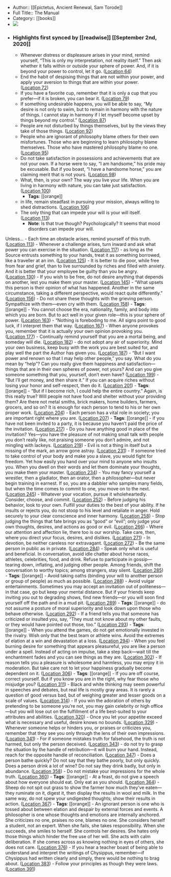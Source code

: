 - Author:: [[Epictetus, Ancient Renewal, Sam Torode]]
- Full Title:: The Manual
- Category:: [[books]]
- ![](https://images-na.ssl-images-amazon.com/images/I/51EuP5wZlbL._SL400_.jpg)
- ### Highlights first synced by [[readwise]] [[September 2nd, 2020]]
    - Whenever distress or displeasure arises in your mind, remind yourself, “This is only my interpretation, not reality itself.” Then ask whether it falls within or outside your sphere of power. And, if it is beyond your power to control, let it go. ([Location 64](https://readwise.io/to_kindle?action=open&asin=B072KZWHW4&location=64))
    - End the habit of despising things that are not within your power, and apply your aversion to things that are within your power. ([Location 72](https://readwise.io/to_kindle?action=open&asin=B072KZWHW4&location=72))
    - If you have a favorite cup, remember that it is only a cup that you prefer—if it is broken, you can bear it. ([Location 79](https://readwise.io/to_kindle?action=open&asin=B072KZWHW4&location=79))
    - If something undesirable happens, you will be able to say, “My desire is not only to swim, but to remain in harmony with the nature of things. I cannot stay in harmony if I let myself become upset by things beyond my control.” ([Location 87](https://readwise.io/to_kindle?action=open&asin=B072KZWHW4&location=87))
    - People are not disturbed by things themselves, but by the views they take of those things. ([Location 92](https://readwise.io/to_kindle?action=open&asin=B072KZWHW4&location=92))
    - People who are ignorant of philosophy blame others for their own misfortunes. Those who are beginning to learn philosophy blame themselves. Those who have mastered philosophy blame no one. ([Location 95](https://readwise.io/to_kindle?action=open&asin=B072KZWHW4&location=95))
    - Do not take satisfaction in possessions and achievements that are not your own. If a horse were to say, “I am handsome,” his pride may be excusable. But if you boast, “I have a handsome horse,” you are claiming merit that is not yours. ([Location 98](https://readwise.io/to_kindle?action=open&asin=B072KZWHW4&location=98))
    - What, then, is your own? The way you live your life. When you are living in harmony with nature, you can take just satisfaction. ([Location 100](https://readwise.io/to_kindle?action=open&asin=B072KZWHW4&location=100))
        - **Tags**: [[orange]]
    - in life, remain steadfast in pursuing your mission, always willing to shed distractions. ([Location 106](https://readwise.io/to_kindle?action=open&asin=B072KZWHW4&location=106))
    - The only thing that can impede your will is your will itself. ([Location 113](https://readwise.io/to_kindle?action=open&asin=B072KZWHW4&location=113))
        - **Note**: Is that true though? Psychologically? It seems that mood disorders can impede your will. 

Unless...
    - Each time an obstacle arises, remind yourself of this truth. ([Location 113](https://readwise.io/to_kindle?action=open&asin=B072KZWHW4&location=113))
    - Whenever a challenge arises, turn inward and ask what power you can exercise in the situation. ([Location 117](https://readwise.io/to_kindle?action=open&asin=B072KZWHW4&location=117))
    - as long as the Source entrusts something to your hands, treat it as something borrowed, like a traveller at an inn. ([Location 125](https://readwise.io/to_kindle?action=open&asin=B072KZWHW4&location=125))
    - It is better to die poor, while free from fear and grief, than to live surrounded by riches and filled with anxiety. And it is better that your employee be guilty than you be angry. ([Location 130](https://readwise.io/to_kindle?action=open&asin=B072KZWHW4&location=130))
    - If you wish to be free, do not desire anything that depends on another, lest you make them your master. ([Location 145](https://readwise.io/to_kindle?action=open&asin=B072KZWHW4&location=145))
    - “What upsets this person is their opinion of what has happened. Another in the same circumstance, taking a different perspective, would react quite differently.” ([Location 156](https://readwise.io/to_kindle?action=open&asin=B072KZWHW4&location=156))
    - Do not share these thoughts with the grieving person. Sympathize with them—even cry with them. ([Location 158](https://readwise.io/to_kindle?action=open&asin=B072KZWHW4&location=158))
        - **Tags**: [[orange]]
    - You cannot choose the era, nationality, family, and body into which you are born. But to act well in your given role—this is your sphere of power. ([Location 163](https://readwise.io/to_kindle?action=open&asin=B072KZWHW4&location=163))
    - “Nothing is foreboding to me. All signs point to good luck, if I interpret them that way. ([Location 167](https://readwise.io/to_kindle?action=open&asin=B072KZWHW4&location=167))
    - When anyone provokes you, remember that it is actually your own opinion provoking you. ([Location 177](https://readwise.io/to_kindle?action=open&asin=B072KZWHW4&location=177))
    - Continually remind yourself that you are a mortal being, and someday will die. ([Location 182](https://readwise.io/to_kindle?action=open&asin=B072KZWHW4&location=182))
    - do not adopt any air of superiority. Mind your own business, keep busy with the work you are best suited for, and play well the part the Author has given you. ([Location 187](https://readwise.io/to_kindle?action=open&asin=B072KZWHW4&location=187))
    - “But I want power and renown so that I may help other people,” you say. What do you mean by “help”? Can you really give them happiness and satisfaction—things that are in their own spheres of power, not yours? And can you give someone something that you, yourself, don’t even have? ([Location 199](https://readwise.io/to_kindle?action=open&asin=B072KZWHW4&location=199))
    - “But I’ll get money, and then share it.” If you can acquire riches without losing your honor and self-respect, then do it. ([Location 201](https://readwise.io/to_kindle?action=open&asin=B072KZWHW4&location=201))
        - **Tags**: [[orange]]
    - “But if I become rich, I could help the entire country.” Again, is this really true? Will people not have food and shelter without your providing them? Are there not metal smiths, brick makers, home builders, farmers, grocers, and so on? It is enough for each person to tend to his or her own proper work. ([Location 204](https://readwise.io/to_kindle?action=open&asin=B072KZWHW4&location=204))
    - Each person has a vital role in society; you are important right where you are. ([Location 207](https://readwise.io/to_kindle?action=open&asin=B072KZWHW4&location=207))
        - **Tags**: [[orange]]
    - if you have not been invited to a party, it is because you haven’t paid the price of the invitation. ([Location 217](https://readwise.io/to_kindle?action=open&asin=B072KZWHW4&location=217))
    - Do you have anything good in place of the invitation? Yes—you have the pleasure of not making small talk with people you don’t really like, not praising someone you don’t admire, and not mingling with lackeys. ([Location 219](https://readwise.io/to_kindle?action=open&asin=B072KZWHW4&location=219))
    - Evil is not a thing in itself but a missing of the mark, an arrow gone astray. ([Location 231](https://readwise.io/to_kindle?action=open&asin=B072KZWHW4&location=231))
    - If someone tried to take control of your body and make you a slave, you would fight for freedom. Yet how easily you hand over your mind to anyone who insults you. When you dwell on their words and let them dominate your thoughts, you make them your master. ([Location 234](https://readwise.io/to_kindle?action=open&asin=B072KZWHW4&location=234))
    - You may fancy yourself a wrestler, then a gladiator, then an orator, then a philosopher—but never begin training in earnest. If so, you are a dabbler who samples many fields, but when the time comes to commit to one, you move on to the next. ([Location 245](https://readwise.io/to_kindle?action=open&asin=B072KZWHW4&location=245))
    - Whatever your vocation, pursue it wholeheartedly. Consider, choose, and commit. ([Location 252](https://readwise.io/to_kindle?action=open&asin=B072KZWHW4&location=252))
    - Before judging his behavior, look to your own. Fulfill your duties to the best of your ability. If he insults or rejects you, do not stoop to his level and retaliate in anger. Hold securely to your clear conscience and inner harmony. ([Location 258](https://readwise.io/to_kindle?action=open&asin=B072KZWHW4&location=258))
    - Stop judging the things that fate brings you as “good” or “evil”; only judge your own thoughts, desires, and actions as good or evil. ([Location 266](https://readwise.io/to_kindle?action=open&asin=B072KZWHW4&location=266))
    - Where our attention and affection lie, there too is our worship. Take care, then, where you direct your focus, desires, and dislikes. ([Location 271](https://readwise.io/to_kindle?action=open&asin=B072KZWHW4&location=271))
    - In devotion, be neither careless nor extravagant. ([Location 272](https://readwise.io/to_kindle?action=open&asin=B072KZWHW4&location=272))
    - Be the same person in public as in private. ([Location 284](https://readwise.io/to_kindle?action=open&asin=B072KZWHW4&location=284))
    - Speak only what is useful and beneficial. In conversation, avoid idle chatter about horse races, athletes, celebrities, food, and drink. Refuse to participate in gossip—tearing down, inflating, and judging other people. Among friends, shift the conversation to worthy topics; among strangers, stay silent. ([Location 285](https://readwise.io/to_kindle?action=open&asin=B072KZWHW4&location=285))
        - **Tags**: [[orange]]
    - Avoid taking oaths (binding your will to another person or group of people) as much as possible. ([Location 288](https://readwise.io/to_kindle?action=open&asin=B072KZWHW4&location=288))
    - Avoid vulgar entertainments. Sometimes you may accept an invitation out of politeness—in that case, go but keep your mental distance. But if your friends keep inviting you out to degrading shows, find new friends—or you will soon find yourself off the path and in a mud pit. ([Location 289](https://readwise.io/to_kindle?action=open&asin=B072KZWHW4&location=289))
        - **Tags**: [[orange]]
    - do not assume a posture of moral superiority and look down upon those who behave otherwise. ([Location 292](https://readwise.io/to_kindle?action=open&asin=B072KZWHW4&location=292))
    - If a friend tells you that someone has criticized or insulted you, say, “They must not know about my other faults, or they would have pointed out those, too.” ([Location 293](https://readwise.io/to_kindle?action=open&asin=B072KZWHW4&location=293))
        - **Tags**: [[orange]]
    - When you attend the games, do not get emotionally invested in the rivalry. Wish only that the best team or athlete wins. Avoid the extremes of elation at a win and devastation at a loss. ([Location 294](https://readwise.io/to_kindle?action=open&asin=B072KZWHW4&location=294))
    - When you feel burning desire for something that appears pleasureful, you are like a person under a spell. Instead of acting on impulse, take a step back—wait till the enchantment fades and you can see things as they are. ([Location 302](https://readwise.io/to_kindle?action=open&asin=B072KZWHW4&location=302))
    - If reason tells you a pleasure is wholesome and harmless, you may enjoy it in moderation. But take care not to let your happiness gradually become dependent on it. ([Location 306](https://readwise.io/to_kindle?action=open&asin=B072KZWHW4&location=306))
        - **Tags**: [[orange]]
    - If you are off course, correct yourself. But if you know you are in the right, why fear those who misjudge you? ([Location 311](https://readwise.io/to_kindle?action=open&asin=B072KZWHW4&location=311))
    - Black and white thinking may seem powerful in speeches and debates, but real life is mostly gray areas. It is rarely a question of good versus bad, but of weighing greater and lesser goods on a scale of values. ([Location 314](https://readwise.io/to_kindle?action=open&asin=B072KZWHW4&location=314))
    - If you win the adoration of others by pretending to be someone you’re not, you may gain celebrity or high office—but you will lose out on the fulfillment of a life best-suited to your attributes and abilities. ([Location 320](https://readwise.io/to_kindle?action=open&asin=B072KZWHW4&location=320))
    - Once you let your appetite exceed what is necessary and useful, desire knows no bounds. ([Location 329](https://readwise.io/to_kindle?action=open&asin=B072KZWHW4&location=329))
    - Whenever someone helps or hinders you, or praises or criticizes you, remember that they see you only through the lens of their own impressions. ([Location 341](https://readwise.io/to_kindle?action=open&asin=B072KZWHW4&location=341))
    - For if someone mistakes truth for falsehood, the truth is not harmed, but only the person deceived. ([Location 343](https://readwise.io/to_kindle?action=open&asin=B072KZWHW4&location=343))
    - do not try to grasp the situation by the handle of retribution—it will burn your hand. Instead, reach for the opposite handle of reconciliation. ([Location 347](https://readwise.io/to_kindle?action=open&asin=B072KZWHW4&location=347))
    - Does a person bathe quickly? Do not say that they bathe poorly, but only quickly. Does a person drink a lot of wine? Do not say they drink badly, but only in abundance. ([Location 358](https://readwise.io/to_kindle?action=open&asin=B072KZWHW4&location=358))
    - Do not mistake your impressions for the whole truth. ([Location 360](https://readwise.io/to_kindle?action=open&asin=B072KZWHW4&location=360))
        - **Tags**: [[orange]]
    - At a feast, do not give a speech about how everyone should eat. Only eat as you should. ([Location 364](https://readwise.io/to_kindle?action=open&asin=B072KZWHW4&location=364))
    - Sheep do not spit out grass to show the farmer how much they’ve eaten—they ruminate on it, digest it, then display the results in wool and milk. In the same way, do not spew your undigested thoughts; show their results in action. ([Location 367](https://readwise.io/to_kindle?action=open&asin=B072KZWHW4&location=367))
        - **Tags**: [[orange]]
    - An ignorant person is one who is tossed about between elation and despair by external forces and events. A philosopher is one whose thoughts and emotions are internally anchored. She criticizes no one, praises no one, blames no one. She considers herself a student, not an expert. When she fails, she takes responsibility. When she succeeds, she smiles to herself. She controls her desires. She hates only those things which hinder the free use of her will. She acts with calm deliberation. If she comes across as knowing nothing in eyes of others, she does not care. ([Location 376](https://readwise.io/to_kindle?action=open&asin=B072KZWHW4&location=376))
    - If you hear a teacher boast of being able to understand and interpret the writings of Chysippus, remember—if Chysippus had written clearly and simply, there would be nothing to brag about. ([Location 383](https://readwise.io/to_kindle?action=open&asin=B072KZWHW4&location=383))
    - Follow your principles as though they were laws. ([Location 391](https://readwise.io/to_kindle?action=open&asin=B072KZWHW4&location=391))
